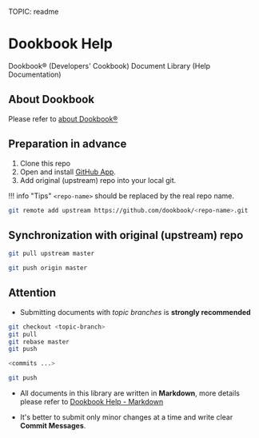 TOPIC: readme

# Dookbook Help

Dookbook&reg; (Developers' Cookbook) Document Library (Help Documentation)

## About Dookbook

Please refer to [about Dookbook&reg;](https://dookbook.info/about/)

## Preparation in advance

1. Clone this repo
2. Open and install [GitHub App](https://github.com/apps/dookbook).
3. Add original (upstream) repo into your local git.

!!! info "Tips"
    `<repo-name>` should be replaced by the real repo name.

```bash
git remote add upstream https://github.com/dookbook/<repo-name>.git
```

## Synchronization with original (upstream) repo

```bash
git pull upstream master

git push origin master
```

## Attention

- Submitting documents with *topic branches* is **strongly recommended**

```bash
git checkout <topic-branch>
git pull
git rebase master
git push

<commits ...>

git push
```

- All documents in this library are written in **Markdown**,
more details please refer to [Dookbook Help - Markdown](https://dookbook.info/en/help/markdown/)

- It's better to submit only minor changes at a time and write clear **Commit Messages**.
